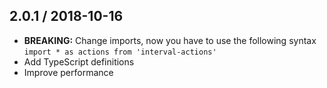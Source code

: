 2.0.1 / 2018-10-16
------------------

- **BREAKING:** Change imports, now you have to use the following syntax `import * as actions from 'interval-actions'`
- Add TypeScript definitions
- Improve performance
